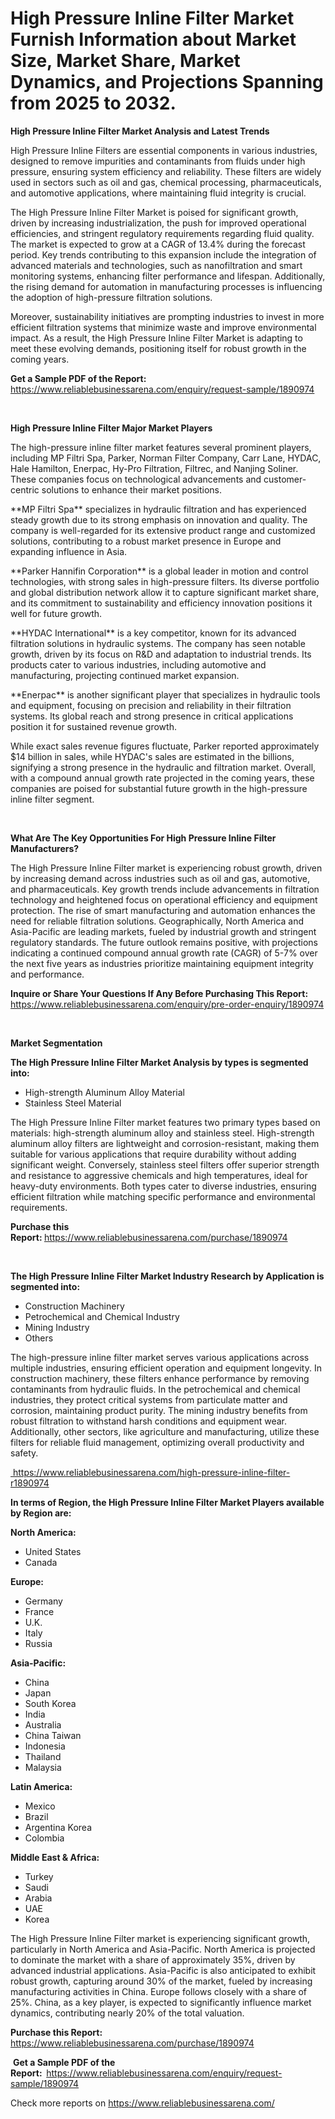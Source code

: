 <p><h1>High Pressure Inline Filter Market Furnish Information about Market Size, Market Share, Market Dynamics, and Projections Spanning from 2025 to 2032.</h1></p><p><strong>High Pressure Inline Filter Market Analysis and Latest Trends</strong></p>
<p><p>High Pressure Inline Filters are essential components in various industries, designed to remove impurities and contaminants from fluids under high pressure, ensuring system efficiency and reliability. These filters are widely used in sectors such as oil and gas, chemical processing, pharmaceuticals, and automotive applications, where maintaining fluid integrity is crucial.</p><p>The High Pressure Inline Filter Market is poised for significant growth, driven by increasing industrialization, the push for improved operational efficiencies, and stringent regulatory requirements regarding fluid quality. The market is expected to grow at a CAGR of 13.4% during the forecast period. Key trends contributing to this expansion include the integration of advanced materials and technologies, such as nanofiltration and smart monitoring systems, enhancing filter performance and lifespan. Additionally, the rising demand for automation in manufacturing processes is influencing the adoption of high-pressure filtration solutions. </p><p>Moreover, sustainability initiatives are prompting industries to invest in more efficient filtration systems that minimize waste and improve environmental impact. As a result, the High Pressure Inline Filter Market is adapting to meet these evolving demands, positioning itself for robust growth in the coming years.</p></p>
<p><strong>Get a Sample PDF of the Report:&nbsp;</strong> <a href="https://www.reliablebusinessarena.com/enquiry/request-sample/1890974?utm_campaign=3314&utm_medium=2&utm_source=Github&utm_content=ia&utm_term=11042025&utm_id=high-pressure-inline-filter">https://www.reliablebusinessarena.com/enquiry/request-sample/1890974</a></p>
<p>&nbsp;</p>
<p><strong>High Pressure Inline Filter Major Market Players</strong></p>
<p><p>The high-pressure inline filter market features several prominent players, including MP Filtri Spa, Parker, Norman Filter Company, Carr Lane, HYDAC, Hale Hamilton, Enerpac, Hy-Pro Filtration, Filtrec, and Nanjing Soliner. These companies focus on technological advancements and customer-centric solutions to enhance their market positions.</p><p>**MP Filtri Spa** specializes in hydraulic filtration and has experienced steady growth due to its strong emphasis on innovation and quality. The company is well-regarded for its extensive product range and customized solutions, contributing to a robust market presence in Europe and expanding influence in Asia.</p><p>**Parker Hannifin Corporation** is a global leader in motion and control technologies, with strong sales in high-pressure filters. Its diverse portfolio and global distribution network allow it to capture significant market share, and its commitment to sustainability and efficiency innovation positions it well for future growth.</p><p>**HYDAC International** is a key competitor, known for its advanced filtration solutions in hydraulic systems. The company has seen notable growth, driven by its focus on R&D and adaptation to industrial trends. Its products cater to various industries, including automotive and manufacturing, projecting continued market expansion.</p><p>**Enerpac** is another significant player that specializes in hydraulic tools and equipment, focusing on precision and reliability in their filtration systems. Its global reach and strong presence in critical applications position it for sustained revenue growth.</p><p>While exact sales revenue figures fluctuate, Parker reported approximately $14 billion in sales, while HYDAC's sales are estimated in the billions, signifying a strong presence in the hydraulic and filtration market. Overall, with a compound annual growth rate projected in the coming years, these companies are poised for substantial future growth in the high-pressure inline filter segment.</p></p>
<p>&nbsp;</p>
<p><strong>What Are The Key Opportunities For High Pressure Inline Filter Manufacturers?</strong></p>
<p><p>The High Pressure Inline Filter market is experiencing robust growth, driven by increasing demand across industries such as oil and gas, automotive, and pharmaceuticals. Key growth trends include advancements in filtration technology and heightened focus on operational efficiency and equipment protection. The rise of smart manufacturing and automation enhances the need for reliable filtration solutions. Geographically, North America and Asia-Pacific are leading markets, fueled by industrial growth and stringent regulatory standards. The future outlook remains positive, with projections indicating a continued compound annual growth rate (CAGR) of 5-7% over the next five years as industries prioritize maintaining equipment integrity and performance.</p></p>
<p><strong>Inquire or Share Your Questions If Any Before Purchasing This Report:</strong> <a href="https://www.reliablebusinessarena.com/enquiry/pre-order-enquiry/1890974?utm_campaign=3314&utm_medium=2&utm_source=Github&utm_content=ia&utm_term=11042025&utm_id=high-pressure-inline-filter">https://www.reliablebusinessarena.com/enquiry/pre-order-enquiry/1890974</a></p>
<p>&nbsp;</p>
<p><strong>Market Segmentation</strong></p>
<p><strong>The High Pressure Inline Filter Market Analysis by types is segmented into:</strong></p>
<p><ul><li>High-strength Aluminum Alloy Material</li><li>Stainless Steel Material</li></ul></p>
<p><p>The High Pressure Inline Filter market features two primary types based on materials: high-strength aluminum alloy and stainless steel. High-strength aluminum alloy filters are lightweight and corrosion-resistant, making them suitable for various applications that require durability without adding significant weight. Conversely, stainless steel filters offer superior strength and resistance to aggressive chemicals and high temperatures, ideal for heavy-duty environments. Both types cater to diverse industries, ensuring efficient filtration while matching specific performance and environmental requirements.</p></p>
<p><strong>Purchase this Report:&nbsp;</strong><a href="https://www.reliablebusinessarena.com/purchase/1890974?utm_campaign=3314&utm_medium=2&utm_source=Github&utm_content=ia&utm_term=11042025&utm_id=high-pressure-inline-filter">https://www.reliablebusinessarena.com/purchase/1890974</a></p>
<p>&nbsp;</p>
<p><strong>The High Pressure Inline Filter Market Industry Research by Application is segmented into:</strong></p>
<p><ul><li>Construction Machinery</li><li>Petrochemical and Chemical Industry</li><li>Mining Industry</li><li>Others</li></ul></p>
<p><p>The high-pressure inline filter market serves various applications across multiple industries, ensuring efficient operation and equipment longevity. In construction machinery, these filters enhance performance by removing contaminants from hydraulic fluids. In the petrochemical and chemical industries, they protect critical systems from particulate matter and corrosion, maintaining product purity. The mining industry benefits from robust filtration to withstand harsh conditions and equipment wear. Additionally, other sectors, like agriculture and manufacturing, utilize these filters for reliable fluid management, optimizing overall productivity and safety.</p></p>
<p><a href="https://www.reliablebusinessarena.com/high-pressure-inline-filter-r1890974?utm_campaign=3314&utm_medium=2&utm_source=Github&utm_content=ia&utm_term=11042025&utm_id=high-pressure-inline-filter">&nbsp;https://www.reliablebusinessarena.com/high-pressure-inline-filter-r1890974</a></p>
<p><strong>In terms of Region, the High Pressure Inline Filter Market Players available by Region are:</strong></p>
<p>
    <p> <strong> North America: </strong>
        <ul>
            <li>United States</li>
            <li>Canada</li>
        </ul>
        </p> 
    <p> <strong> Europe: </strong>
        <ul>
            <li>Germany</li>
            <li>France</li>
            <li>U.K.</li>
            <li>Italy</li>
            <li>Russia</li>
        </ul>
        </p> 
    <p> <strong> Asia-Pacific: </strong>
        <ul>
            <li>China</li>
            <li>Japan</li>
            <li>South Korea</li>
            <li>India</li>
            <li>Australia</li>
            <li>China Taiwan</li>
            <li>Indonesia</li>
            <li>Thailand</li>
            <li>Malaysia</li>
        </ul>
        </p> 
    <p> <strong> Latin America: </strong>
        <ul>
            <li>Mexico</li>
            <li>Brazil</li>
            <li>Argentina Korea</li>
            <li>Colombia</li>
        </ul>
        </p> 
    <p> <strong> Middle East & Africa: </strong>
        <ul>
            <li>Turkey</li>
            <li>Saudi</li>
            <li>Arabia</li>
            <li>UAE</li>
            <li>Korea</li>
        </ul>
    </p>
    </p>
<p><p>The High Pressure Inline Filter market is experiencing significant growth, particularly in North America and Asia-Pacific. North America is projected to dominate the market with a share of approximately 35%, driven by advanced industrial applications. Asia-Pacific is also anticipated to exhibit robust growth, capturing around 30% of the market, fueled by increasing manufacturing activities in China. Europe follows closely with a share of 25%. China, as a key player, is expected to significantly influence market dynamics, contributing nearly 20% of the total valuation.</p></p>
<p><strong>Purchase this Report: </strong><a href="https://www.reliablebusinessarena.com/purchase/1890974?utm_campaign=3314&utm_medium=2&utm_source=Github&utm_content=ia&utm_term=11042025&utm_id=high-pressure-inline-filter">https://www.reliablebusinessarena.com/purchase/1890974</a></p>
<p>&nbsp;<strong>Get a Sample PDF of the Report:&nbsp;&nbsp;</strong><a href="https://www.reliablebusinessarena.com/enquiry/request-sample/1890974?utm_campaign=3314&utm_medium=2&utm_source=Github&utm_content=ia&utm_term=11042025&utm_id=high-pressure-inline-filter">https://www.reliablebusinessarena.com/enquiry/request-sample/1890974</a></p>
<p><strong></strong></p>
<p>Check more reports on <a href="https://www.reliablebusinessarena.com/?utm_campaign=3314&utm_medium=2&utm_source=Github&utm_content=ia&utm_term=11042025&utm_id=high-pressure-inline-filter">https://www.reliablebusinessarena.com/</a></p>